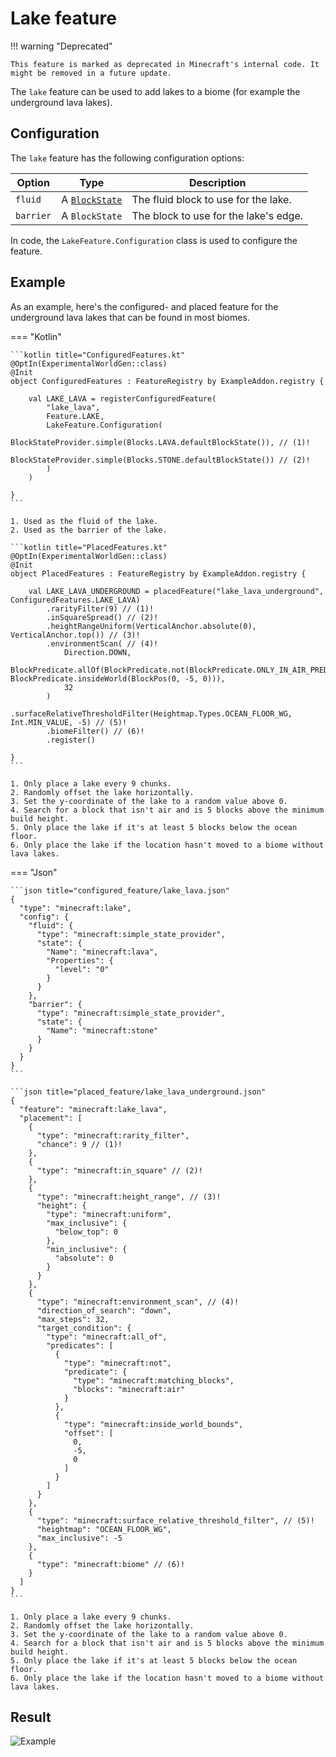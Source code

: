 # Lake feature

!!! warning "Deprecated"

    This feature is marked as deprecated in Minecraft's internal code. It might be removed in a future update.

The `lake` feature can be used to add lakes to a biome (for example the underground lava lakes).

## Configuration

The `lake` feature has the following configuration options:

| Option    | Type                                   | Description                           |
|-----------|----------------------------------------|---------------------------------------|
| `fluid`   | A [`BlockState`](../../block-state.md) | The fluid block to use for the lake.  |
| `barrier` | A `BlockState`                         | The block to use for the lake's edge. |

In code, the `LakeFeature.Configuration` class is used to configure the feature.

## Example

As an example, here's the configured- and placed feature for the underground lava lakes that can be found in most biomes.

=== "Kotlin"

    ```kotlin title="ConfiguredFeatures.kt"
    @OptIn(ExperimentalWorldGen::class)
    @Init
    object ConfiguredFeatures : FeatureRegistry by ExampleAddon.registry {
    
        val LAKE_LAVA = registerConfiguredFeature(
            "lake_lava",
            Feature.LAKE,
            LakeFeature.Configuration(
                BlockStateProvider.simple(Blocks.LAVA.defaultBlockState()), // (1)!
                BlockStateProvider.simple(Blocks.STONE.defaultBlockState()) // (2)!
            )
        )
    
    }
    ```

    1. Used as the fluid of the lake.
    2. Used as the barrier of the lake.

    ```kotlin title="PlacedFeatures.kt"
    @OptIn(ExperimentalWorldGen::class)
    @Init
    object PlacedFeatures : FeatureRegistry by ExampleAddon.registry {
    
        val LAKE_LAVA_UNDERGROUND = placedFeature("lake_lava_underground", ConfiguredFeatures.LAKE_LAVA)
            .rarityFilter(9) // (1)!
            .inSquareSpread() // (2)!
            .heightRangeUniform(VerticalAnchor.absolute(0), VerticalAnchor.top()) // (3)!
            .environmentScan( // (4)!
                Direction.DOWN,
                BlockPredicate.allOf(BlockPredicate.not(BlockPredicate.ONLY_IN_AIR_PREDICATE), BlockPredicate.insideWorld(BlockPos(0, -5, 0))),
                32
            )
            .surfaceRelativeThresholdFilter(Heightmap.Types.OCEAN_FLOOR_WG, Int.MIN_VALUE, -5) // (5)!
            .biomeFilter() // (6)!
            .register()
    
    }
    ```

    1. Only place a lake every 9 chunks.
    2. Randomly offset the lake horizontally.
    3. Set the y-coordinate of the lake to a random value above 0.
    4. Search for a block that isn't air and is 5 blocks above the minimum build height.
    5. Only place the lake if it's at least 5 blocks below the ocean floor.
    6. Only place the lake if the location hasn't moved to a biome without lava lakes.

=== "Json"
    
    ```json title="configured_feature/lake_lava.json"
    {
      "type": "minecraft:lake",
      "config": {
        "fluid": {
          "type": "minecraft:simple_state_provider",
          "state": {
            "Name": "minecraft:lava",
            "Properties": {
              "level": "0"
            }
          }
        },
        "barrier": {
          "type": "minecraft:simple_state_provider",
          "state": {
            "Name": "minecraft:stone"
          }
        }
      }
    }
    ```
    
    ```json title="placed_feature/lake_lava_underground.json"
    {
      "feature": "minecraft:lake_lava",
      "placement": [
        {
          "type": "minecraft:rarity_filter",
          "chance": 9 // (1)!
        },
        {
          "type": "minecraft:in_square" // (2)!
        },
        {
          "type": "minecraft:height_range", // (3)!
          "height": {
            "type": "minecraft:uniform",
            "max_inclusive": {
              "below_top": 0
            },
            "min_inclusive": {
              "absolute": 0
            }
          }
        },
        {
          "type": "minecraft:environment_scan", // (4)!
          "direction_of_search": "down",
          "max_steps": 32,
          "target_condition": {
            "type": "minecraft:all_of",
            "predicates": [
              {
                "type": "minecraft:not",
                "predicate": {
                  "type": "minecraft:matching_blocks",
                  "blocks": "minecraft:air"
                }
              },
              {
                "type": "minecraft:inside_world_bounds",
                "offset": [
                  0,
                  -5,
                  0
                ]
              }
            ]
          }
        },
        {
          "type": "minecraft:surface_relative_threshold_filter", // (5)!
          "heightmap": "OCEAN_FLOOR_WG",
          "max_inclusive": -5
        },
        {
          "type": "minecraft:biome" // (6)!
        }
      ]
    }
    ```

    1. Only place a lake every 9 chunks.
    2. Randomly offset the lake horizontally.
    3. Set the y-coordinate of the lake to a random value above 0.
    4. Search for a block that isn't air and is 5 blocks above the minimum build height.
    5. Only place the lake if it's at least 5 blocks below the ocean floor.
    6. Only place the lake if the location hasn't moved to a biome without lava lakes.

## Result

![Example](https://i.imgur.com/arPELZy.gif)
